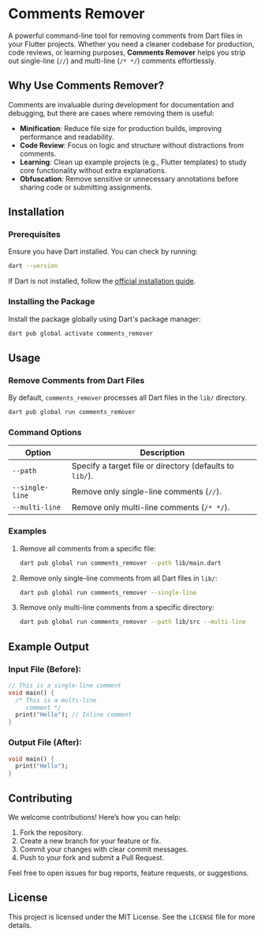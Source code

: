 # Comments Remover

A powerful command-line tool for removing comments from Dart files in your Flutter projects. Whether you need a cleaner codebase for production, code reviews, or learning purposes, **Comments Remover** helps you strip out single-line (`//`) and multi-line (`/* */`) comments effortlessly.

## Why Use Comments Remover?

Comments are invaluable during development for documentation and debugging, but there are cases where removing them is useful:

- **Minification**: Reduce file size for production builds, improving performance and readability.
- **Code Review**: Focus on logic and structure without distractions from comments.
- **Learning**: Clean up example projects (e.g., Flutter templates) to study core functionality without extra explanations.
- **Obfuscation**: Remove sensitive or unnecessary annotations before sharing code or submitting assignments.

## Installation

### Prerequisites
Ensure you have Dart installed. You can check by running:

```sh
dart --version
```

If Dart is not installed, follow the [official installation guide](https://dart.dev/get-dart).

### Installing the Package

Install the package globally using Dart's package manager:

```sh
dart pub global activate comments_remover
```

## Usage

### Remove Comments from Dart Files

By default, `comments_remover` processes all Dart files in the `lib/` directory.

```sh
dart pub global run comments_remover
```

### Command Options

| Option        | Description                                           |
|--------------|-------------------------------------------------------|
| `--path`      | Specify a target file or directory (defaults to `lib/`). |
| `--single-line` | Remove only single-line comments (`//`).              |
| `--multi-line`  | Remove only multi-line comments (`/* */`).            |

### Examples

1. Remove all comments from a specific file:
   
   ```sh
   dart pub global run comments_remover --path lib/main.dart
   ```

2. Remove only single-line comments from all Dart files in `lib/`:
   
   ```sh
   dart pub global run comments_remover --single-line
   ```

3. Remove only multi-line comments from a specific directory:
   
   ```sh
   dart pub global run comments_remover --path lib/src --multi-line
   ```

## Example Output

### Input File (Before):

```dart
// This is a single-line comment
void main() {
  /* This is a multi-line
     comment */
  print("Hello"); // Inline comment
}
```

### Output File (After):

```dart
void main() {
  print("Hello");
}
```

## Contributing

We welcome contributions! Here’s how you can help:

1. Fork the repository.
2. Create a new branch for your feature or fix.
3. Commit your changes with clear commit messages.
4. Push to your fork and submit a Pull Request.

Feel free to open issues for bug reports, feature requests, or suggestions.

## License

This project is licensed under the MIT License. See the `LICENSE` file for more details.

